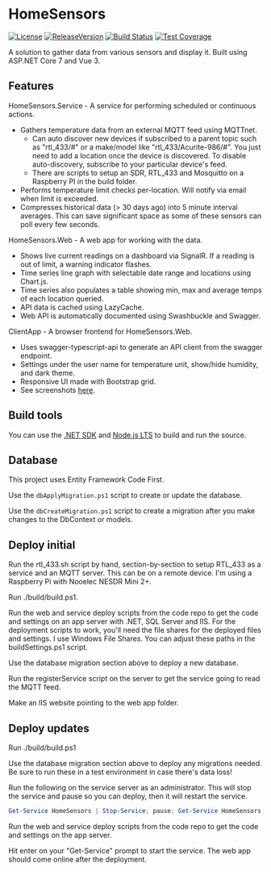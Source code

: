 # HomeSensors

[![License](https://img.shields.io/github/license/void-type/HomeSensors.svg)](https://github.com/void-type/HomeSensors/blob/main/LICENSE.txt)
[![ReleaseVersion](https://img.shields.io/github/release/void-type/HomeSensors.svg)](https://github.com/void-type/HomeSensors/releases)
[![Build Status](https://img.shields.io/azure-devops/build/void-type/VoidCore/18/main)](https://dev.azure.com/void-type/VoidCore/_build/latest?definitionId=18&branchName=main)
[![Test Coverage](https://img.shields.io/azure-devops/coverage/void-type/VoidCore/18/main)](https://dev.azure.com/void-type/VoidCore/_build/latest?definitionId=18&branchName=main)

A solution to gather data from various sensors and display it. Built using ASP.NET Core 7 and Vue 3.

## Features

HomeSensors.Service - A service for performing scheduled or continuous actions.

- Gathers temperature data from an external MQTT feed using MQTTnet.
  - Can auto discover new devices if subscribed to a parent topic such as "rtl_433/#" or a make/model like "rtl_433/Acurite-986/#". You just need to add a location once the device is discovered. To disable auto-discovery, subscribe to your particular device's feed.
  - There are scripts to setup an SDR, RTL_433 and Mosquitto on a Raspberry PI in the build folder.
- Performs temperature limit checks per-location. Will notify via email when limit is exceeded.
- Compresses historical data (> 30 days ago) into 5 minute interval averages. This can save significant space as some of these sensors can poll every few seconds.

HomeSensors.Web - A web app for working with the data.

- Shows live current readings on a dashboard via SignalR. If a reading is out of limit, a warning indicator flashes.
- Time series line graph with selectable date range and locations using Chart.js.
- Time series also populates a table showing min, max and average temps of each location queried.
- API data is cached using LazyCache.
- Web API is automatically documented using Swashbuckle and Swagger.

ClientApp - A browser frontend for HomeSensors.Web.

- Uses swagger-typescript-api to generate an API client from the swagger endpoint.
- Settings under the user name for temperature unit, show/hide humidity, and dark theme.
- Responsive UI made with Bootstrap grid.
- See screenshots [here](docs/screenshots.md).

## Build tools

You can use the [.NET SDK](https://dot.net/download) and [Node.js LTS](https://nodejs.org/) to build and run the source.

## Database

This project uses Entity Framework Code First.

Use the `dbApplyMigration.ps1` script to create or update the database.

Use the `dbCreateMigration.ps1` script to create a migration after you make changes to the DbContext or models.

## Deploy initial

Run the rtl_433.sh script by hand, section-by-section to setup RTL_433 as a service and an MQTT server. This can be on a remote device. I'm using a Raspberry Pi with Nooelec NESDR Mini 2+.

Run ./build/build.ps1.

Run the web and service deploy scripts from the code repo to get the code and settings on an app server with .NET, SQL Server and IIS. For the deployment scripts to work, you'll need the file shares for the deployed files and settings. I use Windows File Shares. You can adjust these paths in the buildSettings.ps1 script.

Use the database migration section above to deploy a new database.

Run the registerService script on the server to get the service going to read the MQTT feed.

Make an IIS website pointing to the web app folder.

## Deploy updates

Run ./build/build.ps1

Use the database migration section above to deploy any migrations needed. Be sure to run these in a test environment in case there's data loss!

Run the following  on the service server as an administrator. This will stop the service and pause so you can deploy, then it will restart the service.

```PowerShell
Get-Service HomeSensors | Stop-Service; pause; Get-Service HomeSensors | Start-Service
```

Run the web and service deploy scripts from the code repo to get the code and settings on the app server.

Hit enter on your "Get-Service" prompt to start the service. The web app should come online after the deployment.
